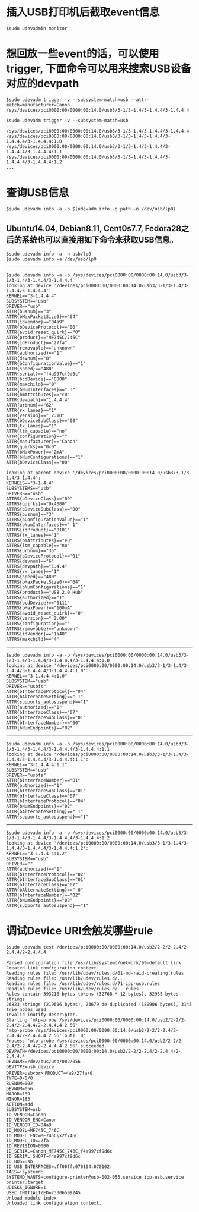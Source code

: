 # 插入USB打印机后截取event信息<br>
`$sudo udevadmin monitor `  

# 想回放一些event的话，可以使用trigger, 下面命令可以用来搜索USB设备对应的devpath<br>
`$sudo udevadm trigger -v --subsystem-match=usb --attr-match=manufacturer=Canon` <br>
`/sys/devices/pci0000:00/0000:00:14.0/usb3/3-1/3-1.4/3-1.4.4/3-1.4.4.4` 

`$sudo udevadm trigger -v --subsystem-match=usb`<br>
`...`<br>
`/sys/devices/pci0000:00/0000:00:14.0/usb3/3-1/3-1.4/3-1.4.4/3-1.4.4.4`<br>
`/sys/devices/pci0000:00/0000:00:14.0/usb3/3-1/3-1.4/3-1.4.4/3-1.4.4.4/3-1.4.4.4:1.0`<br>
`/sys/devices/pci0000:00/0000:00:14.0/usb3/3-1/3-1.4/3-1.4.4/3-1.4.4.4/3-1.4.4.4:1.1`<br>
`/sys/devices/pci0000:00/0000:00:14.0/usb3/3-1/3-1.4/3-1.4.4/3-1.4.4.4/3-1.4.4.4:1.2`<br>
`...`


# 查询USB信息<br>
`$sudo udevadm info -a -p $(udevadm info -q path -n /dev/usb/lp0)`
## Ubuntu14.04, Debian8.11, Cent0s7.7, Fedora28之后的系统也可以直接用如下命令来获取USB信息。
`$sudo udevadm info -a -n usb/lp0` <br>
`$sudo udevadm info -a /dev/usb/lp0` <br>

***
`$sudo udevadm info -a -p /sys/devices/pci0000:00/0000:00:14.0/usb3/3-1/3-1.4/3-1.4.4/3-1.4.4.4`<br>
  `looking at device '/devices/pci0000:00/0000:00:14.0/usb3/3-1/3-1.4/3-1.4.4/3-1.4.4.4':`<br>
    `KERNEL=="3-1.4.4.4"`<br>
    `SUBSYSTEM=="usb"`<br>
    `DRIVER=="usb"`<br>
    `ATTR{busnum}=="3"`<br>
    `ATTR{bMaxPacketSize0}=="64"`<br>
    `ATTR{idVendor}=="04a9"`<br>
    `ATTR{bDeviceProtocol}=="00"`<br>
    `ATTR{avoid_reset_quirk}=="0"`<br>
    `ATTR{product}=="MF745C/746C"`<br>
    `ATTR{idProduct}=="27fa"`<br>
    `ATTR{removable}=="unknown"`<br>
    `ATTR{authorized}=="1"`<br>
    `ATTR{devnum}=="8"`<br>
    `ATTR{bConfigurationValue}=="1"`<br>
    `ATTR{speed}=="480"`<br>
    `ATTR{serial}=="f4a997cf9d6c"`<br>
    `ATTR{bcdDevice}=="0000"`<br>
    `ATTR{maxchild}=="0"`<br>
    `ATTR{bNumInterfaces}==" 3"`<br>
    `ATTR{bmAttributes}=="c0"`<br>
    `ATTR{devpath}=="1.4.4.4"`<br>
    `ATTR{urbnum}=="62"`<br>
    `ATTR{rx_lanes}=="1"`<br>
    `ATTR{version}==" 2.10"`<br>
    `ATTR{bDeviceSubClass}=="00"`<br>
    `ATTR{tx_lanes}=="1"`<br>
    `ATTR{ltm_capable}=="no"`<br>
    `ATTR{configuration}==""`<br>
    `ATTR{manufacturer}=="Canon"`<br>
    `ATTR{quirks}=="0x0"`<br>
    `ATTR{bMaxPower}=="2mA"`<br>
    `ATTR{bNumConfigurations}=="1"`<br>
    `ATTR{bDeviceClass}=="00"`<br>

  `looking at parent device '/devices/pci0000:00/0000:00:14.0/usb3/3-1/3-1.4/3-1.4.4':`<br>
    `KERNELS=="3-1.4.4"`<br>
    `SUBSYSTEMS=="usb"`<br>
    `DRIVERS=="usb"`<br>
    `ATTRS{bDeviceClass}=="09"`<br>
    `ATTRS{quirks}=="0x4000"`<br>
    `ATTRS{bDeviceSubClass}=="00"`<br>
    `ATTRS{busnum}=="3"`<br>
    `ATTRS{bConfigurationValue}=="1"`<br>
    `ATTRS{bNumInterfaces}==" 1"`<br>
    `ATTRS{idProduct}=="0101"`<br>
    `ATTRS{tx_lanes}=="1"`<br>
    `ATTRS{bmAttributes}=="e0"`<br>
    `ATTRS{ltm_capable}=="no"`<br>
    `ATTRS{urbnum}=="35"`<br>
    `ATTRS{bDeviceProtocol}=="01"`<br>
    `ATTRS{devnum}=="6"`<br>
    `ATTRS{devpath}=="1.4.4"`<br>
    `ATTRS{rx_lanes}=="1"`<br>
    `ATTRS{speed}=="480"`<br>
    `ATTRS{bMaxPacketSize0}=="64"`<br>
    `ATTRS{bNumConfigurations}=="1"`<br>
    `ATTRS{product}=="USB 2.0 Hub"`<br>
    `ATTRS{authorized}=="1"`<br>
    `ATTRS{bcdDevice}=="0111"`<br>
    `ATTRS{bMaxPower}=="100mA"`<br>
    `ATTRS{avoid_reset_quirk}=="0"`<br>
    `ATTRS{version}==" 2.00"`<br>
    `ATTRS{configuration}==""`<br>
    `ATTRS{removable}=="unknown"`<br>
    `ATTRS{idVendor}=="1a40"`<br>
    `ATTRS{maxchild}=="4"`<br>

***
`$sudo udevadm info -a -p /sys/devices/pci0000:00/0000:00:14.0/usb3/3-1/3-1.4/3-1.4.4/3-1.4.4.4/3-1.4.4.4:1.0` <br>
  `looking at device '/devices/pci0000:00/0000:00:14.0/usb3/3-1/3-1.4/3-1.4.4/3-1.4.4.4/3-1.4.4.4:1.0':`<br>
    `KERNEL=="3-1.4.4.4:1.0"`<br>
    `SUBSYSTEM=="usb"`<br>
    `DRIVER=="usbfs"`<br>
    `ATTR{bInterfaceProtocol}=="04"`<br>
    `ATTR{bAlternateSetting}==" 1"`<br>
    `ATTR{supports_autosuspend}=="1"`<br>
    `ATTR{authorized}=="1"`<br>
    `ATTR{bInterfaceClass}=="07"`<br>
    `ATTR{bInterfaceSubClass}=="01"`<br>
    `ATTR{bInterfaceNumber}=="00"`<br>
    `ATTR{bNumEndpoints}=="02"`<br>

***
`$sudo udevadm info -a -p /sys/devices/pci0000:00/0000:00:14.0/usb3/3-1/3-1.4/3-1.4.4/3-1.4.4.4/3-1.4.4.4:1.1`<br>
  `looking at device '/devices/pci0000:00/0000:00:14.0/usb3/3-1/3-1.4/3-1.4.4/3-1.4.4.4/3-1.4.4.4:1.1':` <br>
    `KERNEL=="3-1.4.4.4:1.1"`<br>
    `SUBSYSTEM=="usb"`<br>
    `DRIVER=="usbfs"`<br>
    `ATTR{bInterfaceNumber}=="01"`<br>
    `ATTR{authorized}=="1"`<br>
    `ATTR{bInterfaceSubClass}=="01"`<br>
    `ATTR{bInterfaceClass}=="07"`<br>
    `ATTR{bInterfaceProtocol}=="04"`<br>
    `ATTR{bNumEndpoints}=="02"`<br>
    `ATTR{bAlternateSetting}==" 1"`<br>
    `ATTR{supports_autosuspend}=="1"`<br>

***
`$sudo udevadm info -a -p /sys/devices/pci0000:00/0000:00:14.0/usb3/3-1/3-1.4/3-1.4.4/3-1.4.4.4/3-1.4.4.4:1.2`<br>
  `looking at device '/devices/pci0000:00/0000:00:14.0/usb3/3-1/3-1.4/3-1.4.4/3-1.4.4.4/3-1.4.4.4:1.2':`<br>
    `KERNEL=="3-1.4.4.4:1.2"`<br>
    `SUBSYSTEM=="usb"`<br>
    `DRIVER==""`<br>
    `ATTR{authorized}=="1"`<br>
    `ATTR{bInterfaceProtocol}=="02"`<br>
    `ATTR{bInterfaceSubClass}=="01"`<br>
    `ATTR{bInterfaceClass}=="07"`<br>
    `ATTR{bAlternateSetting}==" 0"`<br>
    `ATTR{bInterfaceNumber}=="02"`<br>
    `ATTR{bNumEndpoints}=="02"`<br>
    `ATTR{supports_autosuspend}=="1"`<br>


# 调试Device URI会触发哪些rule<br>
`$sudo udevadm test /devices/pci0000:00/0000:00:14.0/usb2/2-2/2-2.4/2-2.4.4/2-2.4.4.4`

`Parsed configuration file /usr/lib/systemd/network/99-default.link`<br>
`Created link configuration context.`<br>
`Reading rules file: /usr/lib/udev/rules.d/01-md-raid-creating.rules`<br>
`Reading rules file: /usr/lib/udev/rules.d/...`<br>
`Reading rules file: /usr/lib/udev/rules.d/71-ipp-usb.rules`<br>
`Reading rules file: /usr/lib/udev/rules.d/...rules`<br>
`Rules contain 393216 bytes tokens (32768 * 12 bytes), 32935 bytes strings`<br>
`26823 strings (219696 bytes), 23679 de-duplicated (189906 bytes), 3145 trie nodes used`<br>
`Invalid inotify descriptor.`<br>
`Starting 'mtp-probe /sys/devices/pci0000:00/0000:00:14.0/usb2/2-2/2-2.4/2-2.4.4/2-2.4.4.4 2 56'`<br>
`'mtp-probe /sys/devices/pci0000:00/0000:00:14.0/usb2/2-2/2-2.4/2-2.4.4/2-2.4.4.4 2 56'(out) '0'`<br>
`Process 'mtp-probe /sys/devices/pci0000:00/0000:00:14.0/usb2/2-2/2-2.4/2-2.4.4/2-2.4.4.4 2 56' succeeded.`<br>
`DEVPATH=/devices/pci0000:00/0000:00:14.0/usb2/2-2/2-2.4/2-2.4.4/2-2.4.4.4`<br>
`DEVNAME=/dev/bus/usb/002/056`<br>
`DEVTYPE=usb_device`<br>
`DRIVER=usb<br>`
`PRODUCT=4a9/27fa/0`<br>
`TYPE=0/0/0`<br>
`BUSNUM=002`<br>
`DEVNUM=056`<br>
`MAJOR=189`<br>
`MINOR=183`<br>
`ACTION=add`<br>
`SUBSYSTEM=usb`<br>
`ID_VENDOR=Canon`<br>
`ID_VENDOR_ENC=Canon`<br>
`ID_VENDOR_ID=04a9`<br>
`ID_MODEL=MF745C_746C`<br>
`ID_MODEL_ENC=MF745C\x2f746C`<br>
`ID_MODEL_ID=27fa`<br>
`ID_REVISION=0000`<br>
`ID_SERIAL=Canon_MF745C_746C_f4a997cf9d6c`<br>
`ID_SERIAL_SHORT=f4a997cf9d6c`<br>
`ID_BUS=usb`<br>
`ID_USB_INTERFACES=:ff00ff:070104:070102:`<br>
`TAGS=:systemd:`<br>
`SYSTEMD_WANTS=configure-printer@usb-002-056.service ipp-usb.service printer.target`<br>
`UDISKS_IGNORE=1`<br>
`USEC_INITIALIZED=73306599245`<br>
`Unload module index`<br>
`Unloaded link configuration context.`<br>
